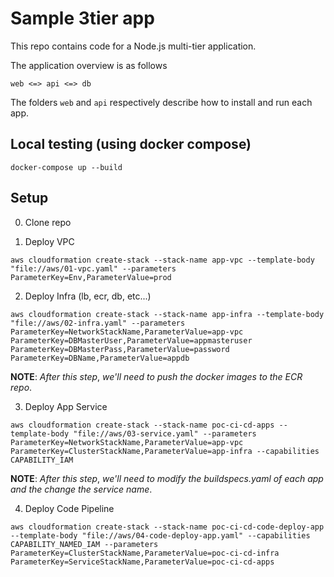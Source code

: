 # Sample 3tier app
This repo contains code for a Node.js multi-tier application.

The application overview is as follows

```
web <=> api <=> db
```

The folders `web` and `api` respectively describe how to install and run each app.

##  Local testing (using docker compose)
```
docker-compose up --build
```

## Setup
0. Clone repo

1. Deploy VPC
```
aws cloudformation create-stack --stack-name app-vpc --template-body "file://aws/01-vpc.yaml" --parameters ParameterKey=Env,ParameterValue=prod
```

2. Deploy Infra (lb, ecr, db, etc...)
```
aws cloudformation create-stack --stack-name app-infra --template-body "file://aws/02-infra.yaml" --parameters ParameterKey=NetworkStackName,ParameterValue=app-vpc ParameterKey=DBMasterUser,ParameterValue=appmasteruser ParameterKey=DBMasterPass,ParameterValue=password ParameterKey=DBName,ParameterValue=appdb
```

**NOTE**: _After this step_, *we'll need to push the docker images to the ECR repo*.

3. Deploy App Service
```
aws cloudformation create-stack --stack-name poc-ci-cd-apps --template-body "file://aws/03-service.yaml" --parameters ParameterKey=NetworkStackName,ParameterValue=app-vpc ParameterKey=ClusterStackName,ParameterValue=app-infra --capabilities CAPABILITY_IAM
```

**NOTE**: _After this step_, *we'll need to modify the buildspecs.yaml of each app and the change the service name*.

4. Deploy Code Pipeline
```
aws cloudformation create-stack --stack-name poc-ci-cd-code-deploy-app --template-body "file://aws/04-code-deploy-app.yaml" --capabilities CAPABILITY_NAMED_IAM --parameters ParameterKey=ClusterStackName,ParameterValue=poc-ci-cd-infra ParameterKey=ServiceStackName,ParameterValue=poc-ci-cd-apps
```
